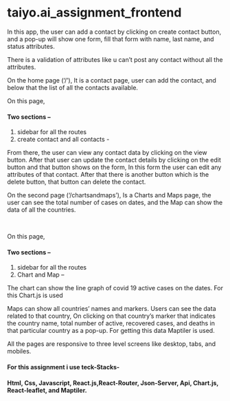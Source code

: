 # taiyo.ai_assignment_frontend
<p>In this app, the user can add a contact by clicking on create contact button, and a pop-up will show one form, fill that form with name, last name, and status attributes.</p>

<p>There is a validation of attributes like u can’t post any contact without all the attributes.</p>
<p>On the home page (‘/’), It is a contact page, user can add the contact, and below that the list of all the contacts available.</p>
<p>On this page,</p>
<h4>Two sections – </h4>
<ol>
  <li>sidebar for all the routes</li>
  <li>create contact and all contacts -</li>
</ol>
<p>From there, the user can view any contact data by clicking on the view button. After that user can update the contact details by clicking on the edit button and that button shows on the form, In this form the user can edit any attributes of that contact. After that there is another button which is the delete button, that button can delete the contact.</p>
<p>On the second page (‘/chartsandmaps’), Is a Charts and Maps page, the user can see the total number of cases on dates, and the Map can show the data of all the countries.</p>
<br/>
<p>On this page,</p>
<h4>Two sections – </h4> 
<ol>
  <li>sidebar for all the routes</li>
  <li>Chart and Map –</li>
</ol>
<p>The chart can show the line graph of covid 19 active cases on the dates. For this Chart.js is used</p>
<p>Maps can show all countries’ names and markers. Users can see the data related to that country, On clicking on that country’s marker that indicates the country name, total number of active, recovered cases, and deaths in that particular country as a pop-up. For getting this data Maptiler is used.</p>
<p color:"#e66a3a" style={{color:"#e66a3a"}}>All the pages are responsive to three level screens like desktop, tabs, and mobiles.</p>

<h4>For this assignment i use teck-Stacks-</h4>
<h4>Html, Css, Javascript, React.js,React-Router, Json-Server, Api, Chart.js, React-leaflet, and Maptiler.</h4>
